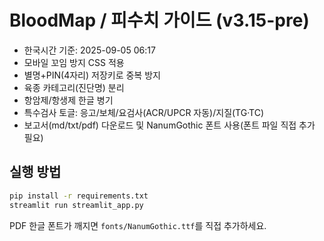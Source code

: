 # BloodMap / 피수치 가이드 (v3.15-pre)
- 한국시간 기준: 2025-09-05 06:17
- 모바일 꼬임 방지 CSS 적용
- 별명+PIN(4자리) 저장키로 중복 방지
- 육종 카테고리(진단명) 분리
- 항암제/항생제 한글 병기
- 특수검사 토글: 응고/보체/요검사(ACR/UPCR 자동)/지질(TG·TC)
- 보고서(md/txt/pdf) 다운로드 및 NanumGothic 폰트 사용(폰트 파일 직접 추가 필요)

## 실행 방법
```bash
pip install -r requirements.txt
streamlit run streamlit_app.py
```
PDF 한글 폰트가 깨지면 `fonts/NanumGothic.ttf`를 직접 추가하세요.
